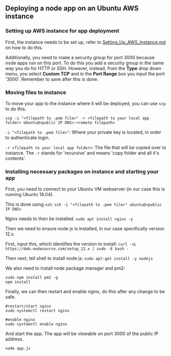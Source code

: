 ## Deploying a node app on an Ubuntu AWS instance

### Setting up AWS instance for app deployment

First, the instance needs to be set up, refer to [Setting_Up_AWS_Instance.md](..%2FSetting_Up_AWS_Instance%2FSetting_Up_AWS_Instance.md) on how to do this.

Additionally, you need to make a security group for port 3000 because node apps run on this port. To do this you add a security group in the same way you do for HTTP or SSH. However, instead, from the **Type** drop down menu, you select **Custom TCP** and in the **Port Range** box you input the port '3000'. Remember to save after this is done.

### Moving files to instance

To move your app to the instance where it will be deployed, you can use `scp` to do this.

`scp -i "<filepath to .pem file>" -r <filepath to your local app folder> Ubuntu@<public IP DNS>:<remote filepath>`

`-i "<filepath to .pem file>"`: Where your private key is located, in order to authenticate login.

`-r <filepath to your local app folder>`: The file that will be copied over to instance. The `-r` stands for 'recursive' and means 'copy folder and all it's contents'.


### Installing necessary packages on instance and starting your app

First, you need to connect to your Ubuntu VM webserver (in our case this is running Ubuntu 18.04).

This is done using `ssh`: 
`ssh -i "<filepath to .pem file>" ubuntu@<public IP DNS>`

Nginx needs to then be installed.
`sudo apt install nginx -y`

Then we need to ensure node js is installed, in our case specifically version 12.x.

First, input this, which identifies the version to install: `curl -sL https://deb.nodesource.com/setup_12.x | sudo -E bash -`

Then next, tell shell to install node js: `sudo apt-get install -y nodejs`

We also need to install node package manager and pm2: 
```
sudo npm install pm2 -g
npm install
```

Finally, we can then restart and enable nginx, do this after any change to be safe.
```
#restart/start nginx
sudo systemctl restart nginx

#enable nginx
sudo systemctl enable nginx
```

And start the app. The app will be viewable on port 3000 of the public IP address.

`node app.js`

